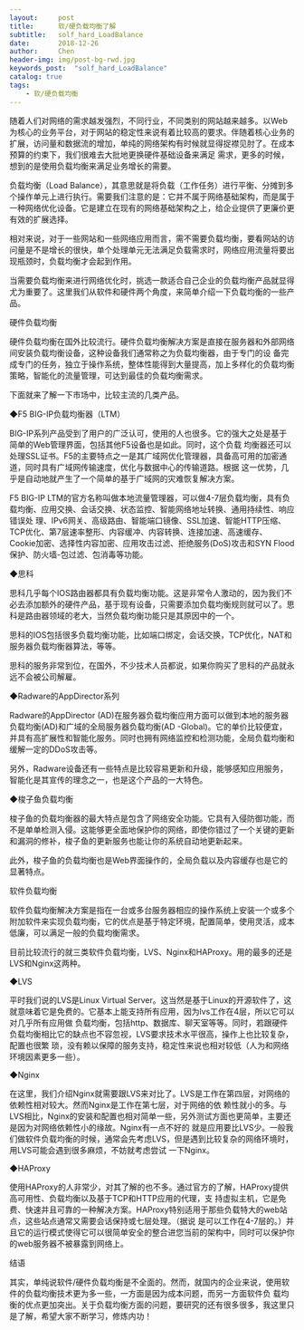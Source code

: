 ```yaml
---
layout:     post
title:      软/硬负载均衡了解
subtitle:   solf_hard_LoadBalance
date:       2018-12-26
author:     Chen
header-img: img/post-bg-rwd.jpg
keywords_post:  "solf_hard_LoadBalance"
catalog: true
tags:
    - 软/硬负载均衡
---
```





随着人们对网络的需求越发强烈，不同行业，不同类别的网站越来越多。以Web为核心的业务平台，对于网站的稳定性来说有着比较高的要求。伴随着核心业务的扩展，访问量和数据流的增加，单纯的网络架构有时候就显得捉襟见肘了。在成本预算的约束下，我们很难去大批地更换硬件基础设备来满足 需求，更多的时候，想到的是使用负载均衡来满足业务增长的需要。

负载均衡（Load Balance），其意思就是将负载（工作任务）进行平衡、分摊到多个操作单元上进行执行。需要我们注意的是：它并不属于网络基础架构，而是属于一种网络优化设备。它是建立在现有的网络基础架构之上，给企业提供了更廉价更有效的扩展选择。

相对来说，对于一些网站和一些网络应用而言，需不需要负载均衡，要看网站的访问量是不是增长的很快，单个处理单元无法满足负载需求时，网络应用流量将要出现瓶颈时，负载均衡才会起到作用。

当需要负载均衡来进行网络优化时，挑选一款适合自己企业的负载均衡产品就显得尤为重要了。这里我们从软件和硬件两个角度，来简单介绍一下负载均衡的一些产品。

硬件负载均衡

硬件负载均衡在国外比较流行。硬件负载均衡解决方案是直接在服务器和外部网络间安装负载均衡设备，这种设备我们通常称之为负载均衡器，由于专门的设 备完成专门的任务，独立于操作系统，整体性能得到大量提高，加上多样化的负载均衡策略，智能化的流量管理，可达到最佳的负载均衡需求。

下面就来了解一下市场中，比较主流的几类产品。

◆F5 BIG-IP负载均衡器（LTM）

BIG-IP系列产品受到了用户的广泛认可，使用的人也很多。它的强大之处是基于简单的Web管理界面，包括其他F5设备也是如此。同时，这个负载 均衡器还可以处理SSL证书。F5的主要特点之一是其广域网优化管理器，具备高可用的加密通道，同时具有广域网传输速度，优化与数据中心的传输道路。根据 这一优势，几乎是自动地就产生了一个简单的基于广域网的灾难恢复解决方案。

F5 BIG-IP LTM的官方名称叫做本地流量管理器，可以做4-7层负载均衡，具有负载均衡、应用交换、会话交换、状态监控、智能网络地址转换、通用持续性、响应错误处 理、IPv6网关、高级路由、智能端口镜像、SSL加速、智能HTTP压缩、TCP优化、第7层速率整形、内容缓冲、内容转换、连接加速、高速缓存、 Cookie加密、选择性内容加密、应用攻击过滤、拒绝服务(DoS)攻击和SYN Flood保护、防火墙-包过滤、包消毒等功能。

◆思科

思科几乎每个IOS路由器都具有负载均衡功能。这是非常令人激动的，因为我们不必去添加额外的硬件产品，基于现有设备，只需要添加负载均衡规则就可以了。思科是路由器领域的老大，当然负载均衡功能只是其原因中的一个。

思科的IOS包括很多负载均衡功能，比如端口绑定，会话交换，TCP优化，NAT和服务器负载均衡器算法，等等。

思科的服务非常到位，在国外，不少技术人员都说，如果你购买了思科的产品就永远不会被公司解雇。

◆Radware的AppDirector系列

Radware的AppDirector (AD)在服务器负载均衡应用方面可以做到本地的服务器负载均衡(AD)和广域的全局服务器负载均衡(AD -Global)。它的单价比较便宜，并具有高扩展性和智能化服务。同时也拥有网络监控和检测功能，全局负载均衡和缓解一定的DDoS攻击等。

另外，Radware设备还有一些特点是比较容易更新和升级，能够感知应用服务，智能化是其宣传的理念之一，也是这个产品的一大特色。

◆梭子鱼负载均衡

梭子鱼的负载均衡器的最大特点是包含了网络安全功能。它具有入侵防御功能，而不是单单检测入侵。这能够更全面地保护你的网络，即使你错过了一个关键的更新和漏洞的修补，梭子鱼的更新服务也能让你的系统自动地更新起来。

此外，梭子鱼的负载均衡也是Web界面操作的，全局负载以及内容缓存也是它的显著特点。

软件负载均衡

软件负载均衡解决方案是指在一台或多台服务器相应的操作系统上安装一个或多个附加软件来实现负载均衡，它的优点是基于特定环境，配置简单，使用灵活，成本低廉，可以满足一般的负载均衡需求。

目前比较流行的就三类软件负载均衡，LVS、Nginx和HAProxy。用的最多的还是LVS和Nginx这两种。

◆LVS

平时我们说的LVS是Linux Virtual Server。这当然是基于Linux的开源软件了，这就意味着它是免费的。它基本上能支持所有应用，因为lvs工作在4层，所以它可以对几乎所有应用做 负载均衡，包括http、数据库、聊天室等等。同时，若跟硬件负载均衡相比它的缺点也不容忽视，LVS要求技术水平很高，操作上也比较复杂，配置也很繁 琐，没有赖以保障的服务支持，稳定性来说也相对较低（人为和网络环境因素更多一些）。

◆Nginx

在这里，我们介绍Nginx就需要跟LVS来对比了。LVS是工作在第四层，对网络的依赖性相对较大。然而Nginx是工作在第七层，对于网络的依 赖性就小的多。与LVS相比，Nginx的安装和配置也相对简单一些，另外测试方面也更简单，主要还是因为对网络依赖性小的缘故。Nginx有一点不好的 就是应用要比LVS少。一般我们做软件负载均衡的时候，通常会先考虑LVS，但是遇到比较复杂的网络环境时，用LVS可能会遇到很多麻烦，不妨就考虑尝试 一下Nginx。

◆HAProxy

使用HAProxy的人非常少，对其了解的也不多。通过官方的了解，HAProxy提供高可用性、负载均衡以及基于TCP和HTTP应用的代理，支 持虚拟主机，它是免费、快速并且可靠的一种解决方案。HAProxy特别适用于那些负载特大的web站点，这些站点通常又需要会话保持或七层处理。（据说 是可以工作在4-7层的。）并且它的运行模式使得它可以很简单安全的整合进您当前的架构中，同时可以保护你的web服务器不被暴露到网络上。

结语

其实，单纯说软件/硬件负载均衡是不全面的。然而，就国内的企业来说，使用软件的负载均衡技术更为多一些，一方面是因为成本问题，而另一方面软件负 载均衡的优点更加突出。关于负载均衡方面的问题，要研究的还有很多很多，我这里只是了解，希望大家不断学习，修炼内功！
